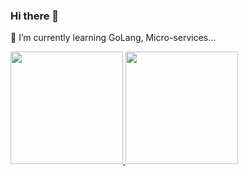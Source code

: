 ### Hi there 👋

🌱 I’m currently learning GoLang, Micro-services...
<div style="text-align=center">
  <a href="https://github.com/tadeueliezer21">

  <img height="180" src="https://github-readme-stats.vercel.app/api?username=tadeueliezer21&show_icons=true&theme=dracula&include_all_commits-true&count_private=true" />
  <img height="180" src="https://github-readme-stats.vercel.app/api/top-langs/?username=tadeueliezer21&layout=compact&langs_count=16&theme=dracula" />

</div>
